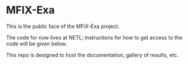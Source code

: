 # MFIX-Exa
This is the public face of the MFiX-Exa project.

The code for now lives at NETL; instructions for how to get access to the code will be given below.

This repo is designed to host the documentation, gallery of results, etc.
